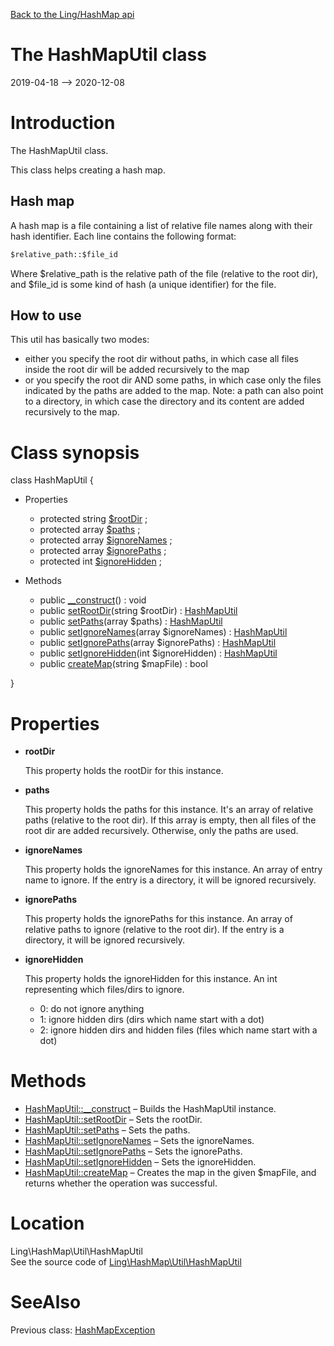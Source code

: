 [Back to the Ling/HashMap api](https://github.com/lingtalfi/HashMap/blob/master/doc/api/Ling/HashMap.md)



The HashMapUtil class
================
2019-04-18 --> 2020-12-08






Introduction
============

The HashMapUtil class.

This class helps creating a hash map.


Hash map
------------
A hash map is a file containing a list of relative file names along with their hash identifier.
Each line contains the following format:

```txt
$relative_path::$file_id
```

Where $relative_path is the relative path of the file (relative to the root dir),
and $file_id is some kind of hash (a unique identifier) for the file.



How to use
-------------

This util has basically two modes:

- either you specify the root dir without paths, in which case all files inside the root dir will be added recursively to the map
- or you specify the root dir AND some paths, in which case only the files indicated by the paths are added to the map.
     Note: a path can also point to a directory, in which case the directory and its content are added recursively to the map.



Class synopsis
==============


class <span class="pl-k">HashMapUtil</span>  {

- Properties
    - protected string [$rootDir](#property-rootDir) ;
    - protected array [$paths](#property-paths) ;
    - protected array [$ignoreNames](#property-ignoreNames) ;
    - protected array [$ignorePaths](#property-ignorePaths) ;
    - protected int [$ignoreHidden](#property-ignoreHidden) ;

- Methods
    - public [__construct](https://github.com/lingtalfi/HashMap/blob/master/doc/api/Ling/HashMap/Util/HashMapUtil/__construct.md)() : void
    - public [setRootDir](https://github.com/lingtalfi/HashMap/blob/master/doc/api/Ling/HashMap/Util/HashMapUtil/setRootDir.md)(string $rootDir) : [HashMapUtil](https://github.com/lingtalfi/HashMap/blob/master/doc/api/Ling/HashMap/Util/HashMapUtil.md)
    - public [setPaths](https://github.com/lingtalfi/HashMap/blob/master/doc/api/Ling/HashMap/Util/HashMapUtil/setPaths.md)(array $paths) : [HashMapUtil](https://github.com/lingtalfi/HashMap/blob/master/doc/api/Ling/HashMap/Util/HashMapUtil.md)
    - public [setIgnoreNames](https://github.com/lingtalfi/HashMap/blob/master/doc/api/Ling/HashMap/Util/HashMapUtil/setIgnoreNames.md)(array $ignoreNames) : [HashMapUtil](https://github.com/lingtalfi/HashMap/blob/master/doc/api/Ling/HashMap/Util/HashMapUtil.md)
    - public [setIgnorePaths](https://github.com/lingtalfi/HashMap/blob/master/doc/api/Ling/HashMap/Util/HashMapUtil/setIgnorePaths.md)(array $ignorePaths) : [HashMapUtil](https://github.com/lingtalfi/HashMap/blob/master/doc/api/Ling/HashMap/Util/HashMapUtil.md)
    - public [setIgnoreHidden](https://github.com/lingtalfi/HashMap/blob/master/doc/api/Ling/HashMap/Util/HashMapUtil/setIgnoreHidden.md)(int $ignoreHidden) : [HashMapUtil](https://github.com/lingtalfi/HashMap/blob/master/doc/api/Ling/HashMap/Util/HashMapUtil.md)
    - public [createMap](https://github.com/lingtalfi/HashMap/blob/master/doc/api/Ling/HashMap/Util/HashMapUtil/createMap.md)(string $mapFile) : bool

}




Properties
=============

- <span id="property-rootDir"><b>rootDir</b></span>

    This property holds the rootDir for this instance.
    
    

- <span id="property-paths"><b>paths</b></span>

    This property holds the paths for this instance.
    It's an array of relative paths (relative to the root dir).
    If this array is empty, then all files of the root dir are added recursively.
    Otherwise, only the paths are used.
    
    

- <span id="property-ignoreNames"><b>ignoreNames</b></span>

    This property holds the ignoreNames for this instance.
    An array of entry name to ignore.
    If the entry is a directory, it will be ignored recursively.
    
    

- <span id="property-ignorePaths"><b>ignorePaths</b></span>

    This property holds the ignorePaths for this instance.
    An array of relative paths to ignore (relative to the root dir).
    If the entry is a directory, it will be ignored recursively.
    
    

- <span id="property-ignoreHidden"><b>ignoreHidden</b></span>

    This property holds the ignoreHidden for this instance.
    An int representing which files/dirs to ignore.
    
    - 0: do not ignore anything
    - 1: ignore hidden dirs (dirs which name start with a dot)
    - 2: ignore hidden dirs and hidden files (files which name start with a dot)
    
    



Methods
==============

- [HashMapUtil::__construct](https://github.com/lingtalfi/HashMap/blob/master/doc/api/Ling/HashMap/Util/HashMapUtil/__construct.md) &ndash; Builds the HashMapUtil instance.
- [HashMapUtil::setRootDir](https://github.com/lingtalfi/HashMap/blob/master/doc/api/Ling/HashMap/Util/HashMapUtil/setRootDir.md) &ndash; Sets the rootDir.
- [HashMapUtil::setPaths](https://github.com/lingtalfi/HashMap/blob/master/doc/api/Ling/HashMap/Util/HashMapUtil/setPaths.md) &ndash; Sets the paths.
- [HashMapUtil::setIgnoreNames](https://github.com/lingtalfi/HashMap/blob/master/doc/api/Ling/HashMap/Util/HashMapUtil/setIgnoreNames.md) &ndash; Sets the ignoreNames.
- [HashMapUtil::setIgnorePaths](https://github.com/lingtalfi/HashMap/blob/master/doc/api/Ling/HashMap/Util/HashMapUtil/setIgnorePaths.md) &ndash; Sets the ignorePaths.
- [HashMapUtil::setIgnoreHidden](https://github.com/lingtalfi/HashMap/blob/master/doc/api/Ling/HashMap/Util/HashMapUtil/setIgnoreHidden.md) &ndash; Sets the ignoreHidden.
- [HashMapUtil::createMap](https://github.com/lingtalfi/HashMap/blob/master/doc/api/Ling/HashMap/Util/HashMapUtil/createMap.md) &ndash; Creates the map in the given $mapFile, and returns whether the operation was successful.





Location
=============
Ling\HashMap\Util\HashMapUtil<br>
See the source code of [Ling\HashMap\Util\HashMapUtil](https://github.com/lingtalfi/HashMap/blob/master/Util/HashMapUtil.php)



SeeAlso
==============
Previous class: [HashMapException](https://github.com/lingtalfi/HashMap/blob/master/doc/api/Ling/HashMap/Exception/HashMapException.md)<br>
